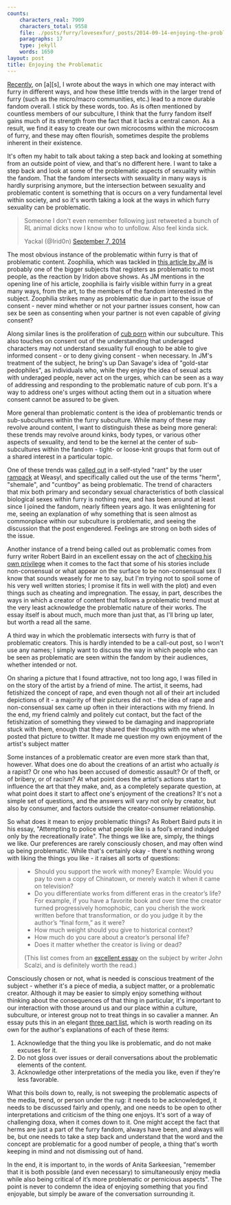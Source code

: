 ```yaml
---
counts:
    characters_real: 7909
    characters_total: 9558
    file: ./posts/furry/lovesexfur/_posts/2014-09-14-enjoying-the-problematic.markdown
    paragraphs: 17
    type: jekyll
    words: 1650
layout: post
title: Enjoying the Problematic
---
```


[Recently](http://adjectivespecies.com/2014/06/25/trends-within-trends/),
on \[a\]\[s\], I wrote about the ways in which one may interact with furry in
different ways, and how these little trends with in the larger trend of furry
(such as the micro/macro communities, etc.) lead to a more durable fandom
overall.  I stick by these words, too.  As is often mentioned by countless
members of our subculture, I think that the furry fandom itself gains much of
its strength from the fact that it lacks a central canon.  As a result, we find
it easy to create our own microcosms within the microcosm of furry, and these
may often flourish, sometimes despite the problems inherent in their existence.

It's often my habit to talk about taking a step back and looking at something
from an outside point of view, and that's no different here.  I want to take a
step back and look at some of the problematic aspects of sexuality within the
fandom.  That the fandom intersects with sexuality in many ways is hardly
surprising anymore, but the intersection between sexuality and problematic
content is something that is occurs on a very fundamental level within society,
and so it's worth taking a look at the ways in which furry sexuality can be
problematic.<!--more-->

> Someone I don't even remember following just retweeted a bunch of RL animal
> dicks now I know who to unfollow. Also feel kinda sick.
>
> Yackal (@Irid0n) <a href="https://twitter.com/Irid0n/status/508649770899238913">September 7, 2014</a>

The most obvious instance of the problematic within furry is that of
problematic content.  Zoophilia, which was tackled in [this article by
JM](http://adjectivespecies.com/2013/01/14/why-zoophilia-is-a-furry-issue/) is
probably one of the bigger subjects that registers as problematic to most
people, as the reaction by Iridon above shows.  As JM mentions in the opening
line of his article, zoophilia is fairly visible within furry in a great many
ways, from the art, to the members of the fandom interested in the subject.
Zoophilia strikes many as problematic due in part to the issue of consent -
never mind whether or not your partner issues consent, how can sex be seen as
consenting when your partner is not even capable of *giving* consent?

Along similar lines is the proliferation of [cub
porn](http://adjectivespecies.com/2012/07/16/in-defence-of-cub-porn/) within
our subculture.  This also touches on consent out of the understanding that
underaged characters may not understand sexuality full enough to be able to
give informed consent - or to deny giving consent - when necessary.  In JM's
treatment of the subject, he bring's up Dan Savage's idea of "gold-star
pedophiles", as individuals who, while they enjoy the idea of sexual acts with
underaged people, never act on the urges, which can be seen as a way of
addressing and responding to the problematic nature of cub porn.  It's a way to
address one's urges without acting them out in a situation where consent cannot
be assured to be given.

More general than problematic content is the idea of problemantic trends or
sub-subcultures within the furry subculture.  While many of these may revolve
around content, I want to distinguish these as being more general: these trends
may revolve around kinks, body types, or various other aspects of sexuality,
and tend to be the kernel at the center of sub-subcultures within the fandom -
tight- or loose-knit groups that form out of a shared interest in a particular
topic.

One of these trends was [called
out](https://www.weasyl.com/journal/61156/rant-stop-using-herm-shemale-cuntboy-for-your-porn)
in a self-styled "rant" by the user [rampack](https://www.weasyl.com/~rampack)
at Weasyl, and specifically called out the use of the terms "herm", "shemale",
and "cuntboy" as being problematic.  The trend of characters that mix both
primary and secondary sexual characteristics of both classical biological sexes
within furry is nothing new, and has been around at least since I joined the
fandom, nearly fifteen years ago.  It was enlightening for me, seeing an
explanation of why something that is seen almost as commonplace within our
subculture is problematic, and seeing the discussion that the post engendered.
Feelings are strong on both sides of the issue.

Another instance of a trend being called out as problematic comes from furry
writer Robert Baird in an excellent essay on the act of [checking his own
privilege](http://notwithabang.com/post/96879328026/rob-checks-his-privilege)
when it comes to the fact that some of his stories include non-consensual or
what appear on the surface to be non-consensual sex (I know that sounds weasely
for me to say, but I'm trying not to spoil some of his very well written
stories; I promise it fits in well with the plot) and even things such as
cheating and impregnation.  The essay, in part, describes the ways in which a
creator of content that follows a problematic trend must at the very least
acknowledge the problematic nature of their works.   The essay itself is about
much, much more than just that, as I'll bring up later, but worth a read all
the same.

A third way in which the problematic intersects with furry is that of
problematic creators.  This is hardly intended to be a call-out post, so I
won't use any names; I simply want to discuss the way in which people who can
be seen as problematic are seen within the fandom by their audiences, whether
intended or not.

On sharing a picture that I found attractive, not too long ago, I was filled in
on the story of the artist by a friend of mine.  The artist, it seems, had
fetishized the concept of rape, and even though not all of their art included
depictions of it - a majority of their pictures did not - the idea of rape and
non-consensual sex came up often in their interactions with my friend.  In the
end, my friend calmly and politely cut contact, but the fact of the
fetishization of something they viewed to be damaging and inappropriate stuck
with them, enough that they shared their thoughts with me when I posted that
picture to twitter.  It made me question my own enjoyment of the artist's
subject matter

Some instances of a problematic creator are even more stark than that, however.
What does one do about the creations of an artist who actually <em>is</em> a
rapist?  Or one who has been accused of domestic assault?  Or of theft, or of
bribery, or of racism?  At what point does the artist's actions start to
influence the art that they make, and, as a completely separate question, at
what point does it start to affect one's enjoyment of the creations?  It's not
a simple set of questions, and the answers will vary not only by creator, but
also by consumer, and factors outside the creator-consumer relationship.

So what does it mean to enjoy problematic things?  As Robert Baird puts it in
his essay, "Attempting to police what people like is a fool’s errand indulged
only by the recreationally irate".  The things we like are, simply, the things
we like.  Our preferences are rarely consciously chosen, and may often wind up
being problematic.  While that's certainly okay - there's nothing wrong with
liking the things you like - it raises all sorts of questions:

> * Should you support the work with money? Example: Would you pay to own a
>   copy of Chinatown, or merely watch it when it came on television?
> * Do you differentiate works from different eras in the creator’s life? For
>   example, if you have a favorite book and over time the creator turned
>   progressively homophobic, can you cherish the work written before that
>   transformation, or do you judge it by the author’s “final form,” as it were?
> * How much weight should you give to historical context?
> * How much do you care about a creator’s personal life?
> * Does it matter whether the creator is living or dead?
> 
> (This list comes from an [excellent
> essay](http://whatever.scalzi.com/2014/03/19/reader-request-week-2014-6-enjoying-problematic-things/)
> on the subject by writer John Scalzi, and is definitely worth the read.)

Consciously chosen or not, what is needed is conscious treatment of the subject -
whether it's a piece of media, a subject matter, or a problematic creator.
Although it may be easier to simply enjoy something without thinking about the
consequences of that thing in particular, it's important to our interaction
with those around us and our place within a culture, subculture, or interest
group not to treat things in so cavalier a manner.  An essay puts this in an
elegant [three part
list](http://www.socialjusticeleague.net/2011/09/how-to-be-a-fan-of-problematic-things/),
which is worth reading on its own for the author's explanations of each of
these items:

1. Acknowledge that the thing you like is problematic, and do not make excuses
   for it.
2. Do not gloss over issues or derail conversations about the problematic
   elements of the content.
3. Acknowledge other interpretations of the media you like, even if they're
   less favorable.

What this boils down to, really, is not sweeping the problematic aspects of the
media, trend, or person under the rug: it needs to be acknowledged, it needs to
be discussed fairly and openly, and one needs to be open to other
interpretations and criticism of the thing one enjoys.  It's sort of a way of
challenging doxa, when it comes down to it.  One might accept the fact that
herms are just a part of the furry fandom, always have been, and always will
be, but one needs to take a step back and understand that the word and the
concept are problematic for a good number of people, a thing that's worth
keeping in mind and not dismissing out of hand.

In the end, it is important to, in the words of Anita Sarkeesian, "remember
that it is both possible (and even necessary) to simultaneously enjoy media
while also being critical of it’s more problematic or pernicious aspects".  The
point is never to condemn the idea of enjoying something that you find
enjoyable, but simply be aware of the conversation surrounding it.

